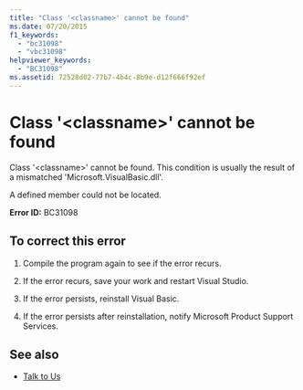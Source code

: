 ```yaml
---
title: "Class '<classname>' cannot be found"
ms.date: 07/20/2015
f1_keywords: 
  - "bc31098"
  - "vbc31098"
helpviewer_keywords: 
  - "BC31098"
ms.assetid: 72528d02-77b7-4b4c-8b9e-d12f666f92ef
---
```

# Class '\<classname>' cannot be found
Class '\<classname>' cannot be found. This condition is usually the result of a mismatched 'Microsoft.VisualBasic.dll'.  
  
 A defined member could not be located.  
  
 **Error ID:** BC31098  
  
## To correct this error  
  
1. Compile the program again to see if the error recurs.  
  
2. If the error recurs, save your work and restart Visual Studio.  
  
3. If the error persists, reinstall Visual Basic.  
  
4. If the error persists after reinstallation, notify Microsoft Product Support Services.  
  
## See also

- [Talk to Us](/visualstudio/ide/talk-to-us)

